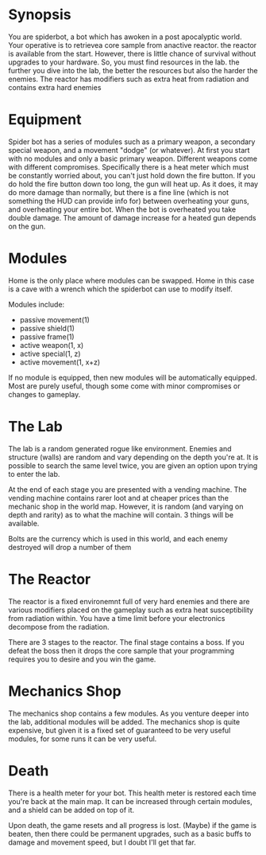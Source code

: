 # Synopsis
You are spiderbot, a bot which has awoken in a post apocalyptic world. Your operative is to retrievea core sample from anactive reactor. the reactor is available from the start. However, there is little chance of survival without upgrades to your hardware. So, you must find resources in the lab. the further you dive into the lab, the better the resources but also the harder the enemies. The reactor has modifiers such as extra heat from radiation and contains extra hard enemies

# Equipment

Spider bot has a series of modules such as a primary weapon, a secondary special weapon, and a movement "dodge" (or whatever). At first you start with no modules and only a basic primary weapon. Different weapons come with different compromises. Specifically there is a heat meter which must be constantly worried about, you can't just hold down the fire button. If you do hold the fire button down too long, the gun will heat up. As it does, it may do more damage than normally, but there is a fine line (which is not something the HUD can provide info for) between overheating your guns, and overheating your entire bot. When the bot is overheated you take double damage. The amount of damage increase for a heated gun depends on the gun. 

# Modules
Home is the only place where modules can be swapped. Home in this case is a cave with a wrench which the spiderbot can use to modify itself. 

Modules include:
* passive movement(1)
* passive shield(1)
* passive frame(1)
* active weapon(1, x)
* active special(1, z)
* active movement(1, x+z)

If no module is equipped, then new modules will be automatically equipped. Most are purely useful, though some come with minor compromises or changes to gameplay. 


# The Lab

The lab is a random generated rogue like environment. Enemies and structure (walls) are random and vary depending on the depth you're at. It is possible to search the same level twice, you are given an option upon trying to enter the lab.

At the end of each stage you are presented with a vending machine. The vending machine contains rarer loot and at cheaper prices than the mechanic shop in the world map. However, it is random (and varying on depth and rarity) as to what the machine will contain. 3 things will be available.

Bolts are the currency which is used in this world, and each enemy destroyed will drop a number of them

# The Reactor

The reactor is a fixed environemnt full of very hard enemies and there are various modifiers placed on the gameplay such as extra heat susceptibility from radiation within. You have a time limit before your electronics decompose from the radiation. 

There are 3 stages to the reactor. The final stage contains a boss. If you defeat the boss then it drops the core sample that your programming requires you to desire and you win the game. 

# Mechanics Shop

The mechanics shop contains a few modules. As you venture deeper into the lab, additional modules will be added. The mechanics shop is quite expensive, but given it is a fixed set of guaranteed to be very useful modules, for some runs it can be very useful.

# Death

There is a health meter for your bot. This health meter is restored each time you're back at the main map. It can be increased through certain modules, and a shield can be added on top of it. 

Upon death, the game resets and all progress is lost. (Maybe) if the game is beaten, then there could be permanent upgrades, such as a basic buffs to damage and movement speed, but I doubt I'll get that far.



